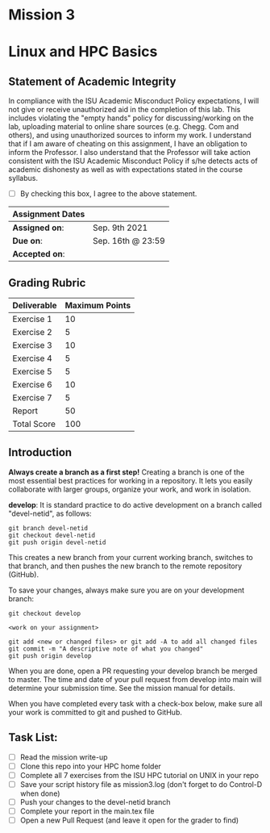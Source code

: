 # Mission 3
# Linux and HPC Basics

## Statement of Academic Integrity

In compliance with the ISU Academic Misconduct Policy expectations, I will not give or receive unauthorized aid in the completion of this lab.  This includes violating the "empty hands" policy for discussing/working on the lab, uploading material to online share sources (e.g. Chegg. Com and others), and using unauthorized sources to inform my work. I understand that if I am aware of cheating on this assignment, I have an obligation to inform the Professor. I also understand that the Professor will take action consistent with the ISU Academic Misconduct Policy if s/he detects acts of academic dishonesty as well as with expectations stated in the course syllabus.

- [ ] By checking this box, I agree to the above statement.


| Assignment Dates | |
| --- | --- |
|**Assigned on**: | Sep. 9th 2021 |
|**Due on**: | Sep. 16th @ 23:59 |
|**Accepted on**: | |


## Grading Rubric

|Deliverable | Maximum Points |
|---|---|
| Exercise 1 | 10 |
| Exercise 2 | 5 |
| Exercise 3 | 10 |
| Exercise 4 | 5 |
| Exercise 5 | 5 |
| Exercise 6 | 10 |
| Exercise 7 | 5 |
| Report | 50 |
| Total Score | 100 |


## Introduction

**Always create a branch as a first step!** Creating a branch is one of the most essential best practices for working in a repository.  It lets you easily collaborate with larger groups, organize your work, and work in isolation.

**develop**: It is standard practice to do active development on a branch called "devel-netid", as follows:

    git branch devel-netid
    git checkout devel-netid
    git push origin devel-netid

This creates a new branch from your current working branch, switches to that branch, and then pushes the new branch to the remote repository (GitHub).

To save your changes, always make sure you are on your development branch:

    git checkout develop

    <work on your assignment>

    git add <new or changed files> or git add -A to add all changed files
    git commit -m "A descriptive note of what you changed"
    git push origin develop

When you are done, open a PR requesting your develop branch be merged to master.
The time and date of your pull request from develop into main will determine your submission time. See the mission manual for details.

When you have completed every task with a check-box below, make sure all your work is committed to git and pushed to GitHub.

## Task List:
- [ ] Read the mission write-up
- [ ] Clone this repo into your HPC home folder
- [ ] Complete all 7 exercises from the ISU HPC tutorial on UNIX in your repo
- [ ] Save your script history file as mission3.log (don't forget to do Control-D when done)
- [ ] Push your changes to the devel-netid branch
- [ ] Complete your report in the main.tex file
- [ ] Open a new Pull Request (and leave it open for the grader to find)
